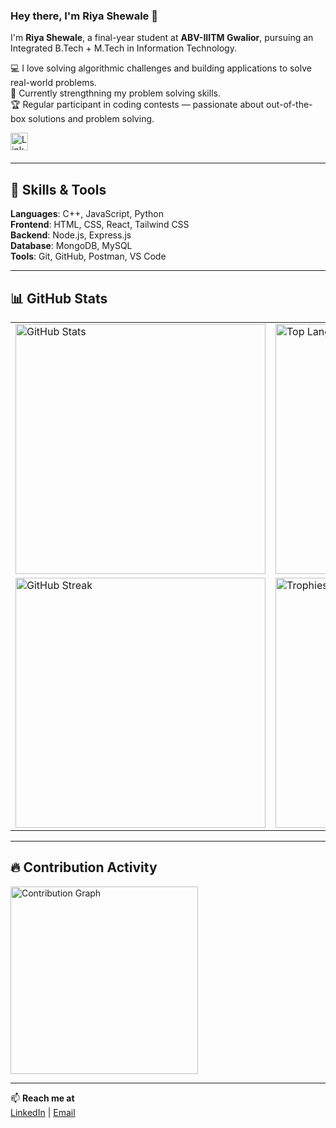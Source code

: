 
### Hey there, I'm Riya Shewale 👋



I'm **Riya Shewale**, a final-year student at **ABV-IIITM Gwalior**, pursuing an Integrated B.Tech + M.Tech in Information Technology.  

💻 I love solving algorithmic challenges and building applications to solve real-world problems.  
🌱 Currently strengthning my problem solving skills.  
🏆 Regular participant in coding contests — passionate about out-of-the-box solutions and problem solving.

<a href="https://www.linkedin.com/in/riya-shewale/">
  <img align="left" alt="LinkedIn" width="28px" src="https://upload.wikimedia.org/wikipedia/commons/c/ca/LinkedIn_logo_initials.png" />
</a>


<br><br>

---

## 🚀 Skills & Tools

**Languages**: C++, JavaScript, Python  
**Frontend**: HTML, CSS, React, Tailwind CSS  
**Backend**: Node.js, Express.js  
**Database**: MongoDB, MySQL  
**Tools**: Git, GitHub, Postman, VS Code  

---

## 📊 GitHub Stats

<table>
  <tr>
    <td><img src="https://github-readme-stats.vercel.app/api?username=riyashewale&show_icons=true&theme=tokyonight" alt="GitHub Stats" width="400"/></td>
    <td><img src="https://github-readme-stats.vercel.app/api/top-langs/?username=riyashewale&layout=compact&theme=tokyonight" alt="Top Languages" width="400"/></td>
  </tr>
  <tr>
    <td><img src="https://github-readme-streak-stats.herokuapp.com/?user=riyashewale&theme=tokyonight" alt="GitHub Streak" width="400"/></td>
    <td><img src="https://github-profile-trophy.vercel.app/?username=riyashewale&theme=tokyonight&no-frame=true&row=1&column=4" alt="Trophies" width="400"/></td>
  </tr>
</table>

---

## 🔥 Contribution Activity

<img src="https://github-readme-activity-graph.vercel.app/graph?username=riyashewale&theme=tokyonight" height="300" alt="Contribution Graph" />

---


📫 **Reach me at**  
[LinkedIn](https://www.linkedin.com/in/riya-shewale/) | [Email](riya.satish.shewale@gmail.com)

